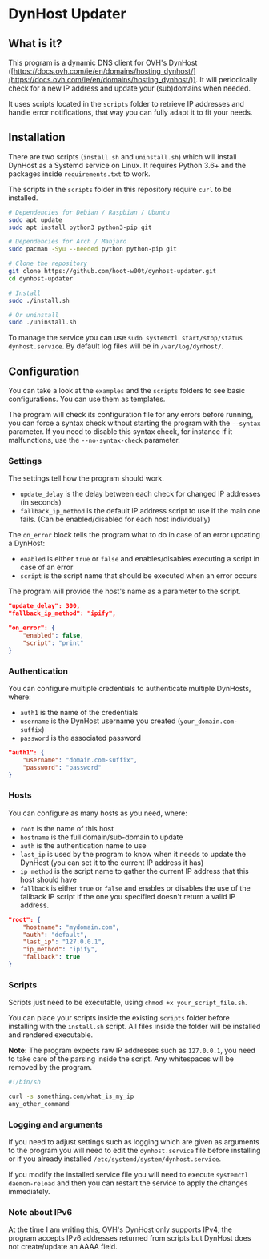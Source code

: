 # DynHost Updater
## What is it?
This program is a dynamic DNS client for OVH's DynHost ([https://docs.ovh.com/ie/en/domains/hosting_dynhost/](https://docs.ovh.com/ie/en/domains/hosting_dynhost/)).
It will periodically check for a new IP address and update your (sub)domains when needed.

It uses scripts located in the `scripts` folder to retrieve IP addresses and handle error notifications, that way you can fully adapt it to fit your needs.

## Installation

There are two scripts (`install.sh` and `uninstall.sh`) which will install DynHost as a Systemd service on Linux.
It requires Python 3.6+ and the packages inside `requirements.txt` to work.

The scripts in the `scripts` folder in this repository require `curl` to be installed.

```bash
# Dependencies for Debian / Raspbian / Ubuntu
sudo apt update
sudo apt install python3 python3-pip git

# Dependencies for Arch / Manjaro
sudo pacman -Syu --needed python python-pip git

# Clone the repository
git clone https://github.com/hoot-w00t/dynhost-updater.git
cd dynhost-updater

# Install
sudo ./install.sh

# Or uninstall
sudo ./uninstall.sh
```

To manage the service you can use `sudo systemctl start/stop/status dynhost.service`.
By default log files will be in `/var/log/dynhost/`.

## Configuration

You can take a look at the `examples` and the `scripts` folders to see basic configurations. You can use them as templates.

The program will check its configuration file for any errors before running, you can force a syntax check without starting the program with the `--syntax` parameter.
If you need to disable this syntax check, for instance if it malfunctions, use the `--no-syntax-check` parameter.

### Settings
The settings tell how the program should work.
* `update_delay` is the delay between each check for changed IP addresses (in seconds)
* `fallback_ip_method` is the default IP address script to use if the main one fails. (Can be enabled/disabled for each host individually)

The `on_error` block tells the program what to do in case of an error updating a DynHost:
* `enabled` is either `true` or `false` and enables/disables executing a script in case of an error
* `script` is the script name that should be executed when an error occurs

The program will provide the host's name as a parameter to the script.

```json
"update_delay": 300,
"fallback_ip_method": "ipify",

"on_error": {
    "enabled": false,
    "script": "print"
}
```

### Authentication
You can configure multiple credentials to authenticate multiple DynHosts, where:

* `auth1` is the name of the credentials
* `username` is the DynHost username you created (`your_domain.com-suffix`)
* `password` is the associated password

```json
"auth1": {
    "username": "domain.com-suffix",
    "password": "password"
}
```

### Hosts
You can configure as many hosts as you need, where:

* `root` is the name of this host
* `hostname` is the full domain/sub-domain to update
* `auth` is the authentication name to use
* `last_ip` is used by the program to know when it needs to update the DynHost (you can set it to the current IP address it has)
* `ip_method` is the script name to gather the current IP address that this host should have
* `fallback` is either `true` or `false` and enables or disables the use of the fallback IP script if the one you specified doesn't return a valid IP address.

```json
"root": {
    "hostname": "mydomain.com",
    "auth": "default",
    "last_ip": "127.0.0.1",
    "ip_method": "ipify",
    "fallback": true
}
```

### Scripts
Scripts just need to be executable, using `chmod +x your_script_file.sh`.

You can place your scripts inside the existing `scripts` folder before installing with the `install.sh` script. All files inside the folder will be installed and rendered executable.

**Note:** The program expects raw IP addresses such as `127.0.0.1`, you need to take care of the parsing inside the script. Any whitespaces will be removed by the program.

```bash
#!/bin/sh

curl -s something.com/what_is_my_ip
any_other_command
```

### Logging and arguments
If you need to adjust settings such as logging which are given as arguments to the program you will need to edit the `dynhost.service` file before installing or if you already installed `/etc/systemd/system/dynhost.service`.

If you modify the installed service file you will need to execute `systemctl daemon-reload` and then you can restart the service to apply the changes immediately.

### Note about IPv6
At the time I am writing this, OVH's DynHost only supports IPv4, the program accepts IPv6 addresses returned from scripts but DynHost does not create/update an AAAA field.

